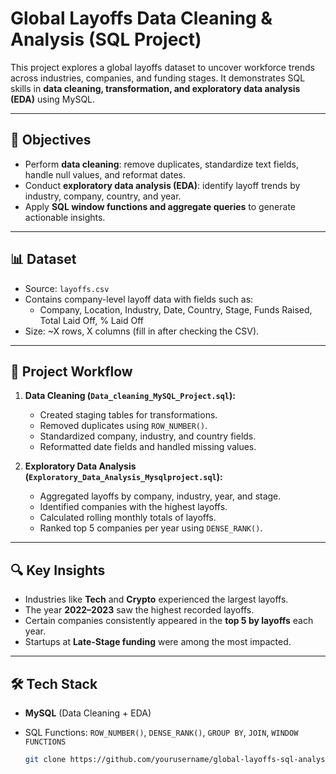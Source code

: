 # Global Layoffs Data Cleaning & Analysis (SQL Project)

This project explores a global layoffs dataset to uncover workforce trends across industries, companies, and funding stages. 
It demonstrates SQL skills in **data cleaning, transformation, and exploratory data analysis (EDA)** using MySQL.

---

## 🎯 Objectives
- Perform **data cleaning**: remove duplicates, standardize text fields, handle null values, and reformat dates.  
- Conduct **exploratory data analysis (EDA)**: identify layoff trends by industry, company, country, and year.  
- Apply **SQL window functions and aggregate queries** to generate actionable insights.  

---

## 📊 Dataset
- Source: `layoffs.csv`  
- Contains company-level layoff data with fields such as:
  - Company, Location, Industry, Date, Country, Stage, Funds Raised, Total Laid Off, % Laid Off
- Size: ~X rows, X columns (fill in after checking the CSV).  

---

## 🔄 Project Workflow
1. **Data Cleaning (`Data_cleaning_MySQL_Project.sql`):**
   - Created staging tables for transformations.
   - Removed duplicates using `ROW_NUMBER()`.
   - Standardized company, industry, and country fields.
   - Reformatted date fields and handled missing values.

2. **Exploratory Data Analysis (`Exploratory_Data_Analysis_Mysqlproject.sql`):**
   - Aggregated layoffs by company, industry, year, and stage.
   - Identified companies with the highest layoffs.
   - Calculated rolling monthly totals of layoffs.
   - Ranked top 5 companies per year using `DENSE_RANK()`.

---

## 🔍 Key Insights
- Industries like **Tech** and **Crypto** experienced the largest layoffs.  
- The year **2022–2023** saw the highest recorded layoffs.  
- Certain companies consistently appeared in the **top 5 by layoffs** each year.  
- Startups at **Late-Stage funding** were among the most impacted.  

---

## 🛠️ Tech Stack
- **MySQL** (Data Cleaning + EDA)  
- SQL Functions: `ROW_NUMBER()`, `DENSE_RANK()`, `GROUP BY`, `JOIN`, `WINDOW FUNCTIONS`  


   ```bash
   git clone https://github.com/yourusername/global-layoffs-sql-analysis.git
